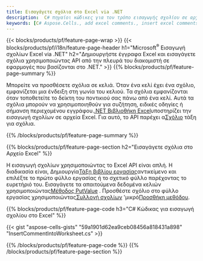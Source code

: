 ```yaml
---
title: Εισαγάγετε σχόλια στο Excel via .NET
description:  C# πηγαίοι κώδικες για τον τρόπο εισαγωγής σχολίου σε αρχεία Excel Microsoft χρησιμοποιώντας τη Βιβλιοθήκη .NET.
keywords: [C# Aspose.Cells., add excel comments., insert excel comments., access excel comments., remove excel comments., delete excel comments., add comments in excel., insert comments in excel., access comments in excel., remove comments in excel., delete comments in excel]
---
```

{{< blocks/products/pf/feature-page-wrap >}}
{{< blocks/products/pf/i18n/feature-page-header h1="Microsoft<sup>&reg;</sup> Εισαγωγή σχολίων Excel via .NET" h2="Δημιουργήστε έγγραφα Excel και εισαγάγετε σχόλια χρησιμοποιώντας API από την πλευρά του διακομιστή σε εφαρμογές που βασίζονται στο .NET." >}}
{{% blocks/products/pf/feature-page-summary %}}

 Μπορείτε να προσθέσετε σχόλια σε κελιά. Όταν ένα κελί έχει ένα σχόλιο, εμφανίζεται μια ένδειξη στη γωνία του κελιού. Τα σχόλια εμφανίζονται όταν τοποθετείτε το δείκτη του ποντικιού σας πάνω από ένα κελί. Αυτά τα σχόλια μπορούν να χρησιμοποιηθούν για συζήτηση, ειδικές οδηγίες ή σήμανση περιεχομένου εγγράφου.[.NET Βιβλιοθήκη Excel](/cells/el/net/)υποστηρίζει την εισαγωγή σχολίων σε αρχεία Excel. Για αυτό, το API παρέχει α[Σχόλιο](https://reference.aspose.com/cells/net/aspose.cells/comment) τάξη για σχόλια.

{{% /blocks/products/pf/feature-page-summary %}}

{{% blocks/products/pf/feature-page-section h2="Εισαγάγετε σχόλια στο Αρχείο Excel" %}}

 Η εισαγωγή σχολίων χρησιμοποιώντας το Excel API είναι απλή. Η διαδικασία είναι, Δημιουργία[Τάξη βιβλίου εργασίας](https://reference.aspose.com/cells/net/aspose.cells/workbook)αντικείμενο και επιλέξτε το πρώτο φύλλο εργασίας ή το σχετικό φύλλο παρέχοντας το ευρετήριό του. Εισαγάγετε τα απαιτούμενα δεδομένα κελιών χρησιμοποιώντας[Μέθοδος PutValue](https://reference.aspose.com/cells/net/aspose.cells/cell/methods/putvalue/index) . Προσθέστε σχόλιο στο φύλλο εργασίας χρησιμοποιώντας[Συλλογή σχολίων](https://reference.aspose.com/cells/net/aspose.cells/commentcollection) 'μικρό[Προσθήκη μεθόδου](https://reference.aspose.com/cells/net/aspose.cells.commentcollection/add/methods/1).

{{% blocks/products/pf/feature-page-code h3="C# Κώδικας για εισαγωγή σχολίου στο Excel" %}}

{{< gist "aspose-cells-gists" "59a1901d62ea9ceb08456a818431a898" "InsertCommentIntoWorksheet.cs" >}}

{{% /blocks/products/pf/feature-page-code %}}
{{% /blocks/products/pf/feature-page-section %}}
